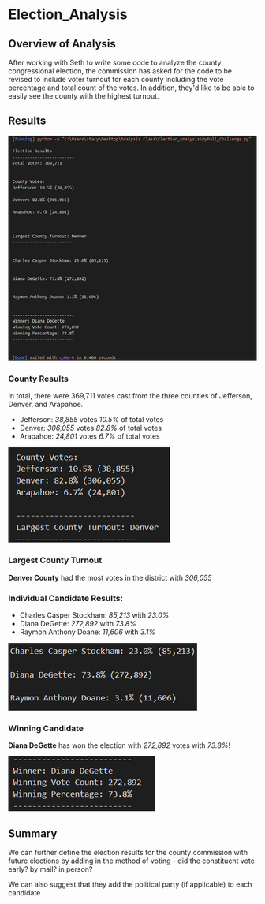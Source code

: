 # Election_Analysis

## Overview of Analysis

After working with Seth to write some code to analyze the county congressional election, the commission has asked for the code to be revised to include voter turnout for each county including the vote percentage and total count of the votes. In addition, they'd like to be able to easily see the county with the highest turnout.

## Results

![election results](https://github.com/stacybeauregard/Election_Analysis/blob/main/resources/Election%20Results.png)

### County Results
 In total, there were 369,711 votes cast from the three counties of Jefferson, Denver, and Arapahoe.
  - Jefferson: *38,855* votes *10.5%* of total votes
  - Denver: *306,055* votes *82.8%* of total votes
  - Arapahoe: *24,801* votes *6.7%* of total votes
 
 ![county results](https://github.com/stacybeauregard/Election_Analysis/blob/main/resources/county%20results.png)
 
### Largest County Turnout

**Denver County** had the most votes in the district with *306,055*

### Individual Candidate Results:
  
  - Charles Casper Stockham: *85,213* with *23.0%*
  - Diana DeGette: *272,892* with *73.8%*
  - Raymon Anthony Doane: *11,606* with *3.1%*
  
![candidate results](https://github.com/stacybeauregard/Election_Analysis/blob/main/resources/candidate%20results.png)

### Winning Candidate

**Diana DeGette** has won the election with *272,892* votes with *73.8%*!

![winner](https://github.com/stacybeauregard/Election_Analysis/blob/main/resources/winner.png)

## Summary

We can further define the election results for the county commission with future elections by adding in the method of voting - did the constituent vote early? by mail? in person?

We can also suggest that they add the political party (if applicable)  to each candidate

